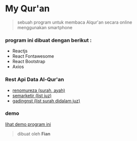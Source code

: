 # My Qur'an

> sebuah program untuk membaca Alqur'an secara online menggunakan smartphone

### program ini dibuat dengan berikut :

* Reactjs
* React Fontawesome
* React Bootstrap
* Axios

### Rest Api Data Al-Qur'an

* [renomureza (surah, ayah)](https://quran-api-32ouuhnph-renomureza.vercel.app/)
* [semarketir (list juz)](https://raw.githubusercontent.com/semarketir/quranjson/master/source/juz.json)
* [gadingnst (list surah didalam juz)](https://quran-6g54mk0s9-gadingnst.vercel.app/juz/)

### demo

[lihat demo program ini](https://my-quran-seven.vercel.app/)

> dibuat oleh **Fian**
